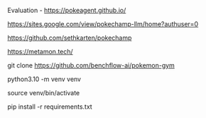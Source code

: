 Evaluation - https://pokeagent.github.io/

https://sites.google.com/view/pokechamp-llm/home?authuser=0


https://github.com/sethkarten/pokechamp

https://metamon.tech/



git clone https://github.com/benchflow-ai/pokemon-gym

python3.10 -m venv venv

source venv/bin/activate

pip install -r requirements.txt

